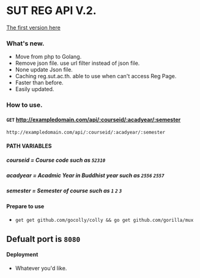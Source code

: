 # SUT REG API V.2.
[The first version here](https://github.com/moomdate/API-SUT-REG)

### What's new.
- Move from php to Golang.
- Remove json file. use url filter instead of json file.
- None update Json file.
- Caching reg.sut.ac.th. able to use when can't access Reg Page.
- Faster than before.
- Easily updated.

### How to use.
 
#### `GET` http://exampledomain.com/api/:courseid/:acadyear/:semester
`http://exampledomain.com/api/:courseid/:acadyear/:semester`
#### PATH VARIABLES
##### courseid = Course code such as `52310`
##### acadyear = Acadmic Year in Buddhist year such as `2556` `2557`
##### semester = Semester of course such as `1` `2` `3`


#### Prepare to use
- `get get github.com/gocolly/colly && go get github.com/gorilla/mux`
## Defualt port is `8080`
#### Deployment
 - Whatever you'd like.